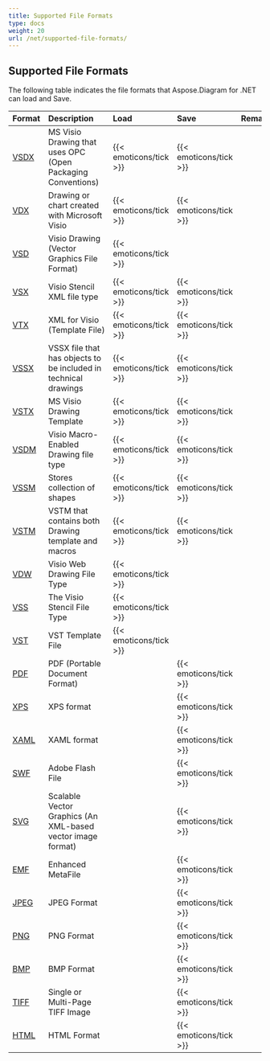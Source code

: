 ```yaml
---
title: Supported File Formats
type: docs
weight: 20
url: /net/supported-file-formats/
---
```


## **Supported File Formats**
The following table indicates the file formats that Aspose.Diagram for .NET can load and Save.

|**Format**|**Description**|**Load**|**Save**|**Remarks**|
| :- | :- | :- | :- | :- |
|[VSDX](https://wiki.fileformat.com/image/vsdx/)|MS Visio Drawing that uses OPC (Open Packaging Conventions)|{{< emoticons/tick >}}|{{< emoticons/tick >}}| |
|[VDX](https://wiki.fileformat.com/image/vdx/)  |Drawing or chart created with Microsoft Visio|{{< emoticons/tick >}}|{{< emoticons/tick >}}| |
|[VSD](https://wiki.fileformat.com/image/vsd/)|Visio Drawing (Vector Graphics File Format)|{{< emoticons/tick >}}| | |
|[VSX](https://wiki.fileformat.com/image/vsx/)|Visio Stencil XML file type|{{< emoticons/tick >}}|{{< emoticons/tick >}}| |
|[VTX](https://wiki.fileformat.com/image/vtx/) |XML for Visio (Template File)|{{< emoticons/tick >}}|{{< emoticons/tick >}}| |
|[VSSX](https://wiki.fileformat.com/image/vssx/)|VSSX file that has objects to be included in technical drawings|{{< emoticons/tick >}}|{{< emoticons/tick >}}| |
|[VSTX](https://wiki.fileformat.com/image/vstx/)|MS Visio Drawing Template|{{< emoticons/tick >}}|{{< emoticons/tick >}}| |
|[VSDM](https://wiki.fileformat.com/image/vsdm/)|Visio Macro-Enabled Drawing file type|{{< emoticons/tick >}}|{{< emoticons/tick >}}| |
|[VSSM](https://wiki.fileformat.com/image/vssm/) |Stores collection of shapes|{{< emoticons/tick >}}|{{< emoticons/tick >}}| |
|[VSTM](https://wiki.fileformat.com/image/vstm/) |VSTM that contains both Drawing template and macros|{{< emoticons/tick >}}|{{< emoticons/tick >}}| |
|[VDW](https://wiki.fileformat.com/web/vdw/)|Visio Web Drawing File Type|{{< emoticons/tick >}}| | |
|[VSS](https://wiki.fileformat.com/image/vss/)|The Visio Stencil File Type|{{< emoticons/tick >}}| | |
|[VST](https://wiki.fileformat.com/image/vst/)|VST Template File|{{< emoticons/tick >}}| | |
|[PDF](https://wiki.fileformat.com/pdf/)|PDF (Portable Document Format)| |{{< emoticons/tick >}}| |
|[XPS](https://wiki.fileformat.com/page-description-language/xps/)|XPS format| |{{< emoticons/tick >}}| |
|[XAML](https://wiki.fileformat.com/web/xaml/)|XAML format| |{{< emoticons/tick >}}| |
|[SWF](https://wiki.fileformat.com/page-description-language/swf/)|Adobe Flash File| |{{< emoticons/tick >}}| |
|[SVG](https://wiki.fileformat.com/specification/page-description-language/svg/)|Scalable Vector Graphics (An XML-based vector image format)| |{{< emoticons/tick >}}| |
|[EMF](https://wiki.fileformat.com/image/emf/)|Enhanced MetaFile| |{{< emoticons/tick >}}| |
|[JPEG](https://wiki.fileformat.com/image/jpeg/)|JPEG Format| |{{< emoticons/tick >}}| |
|[PNG](https://wiki.fileformat.com/image/png/)|PNG Format| |{{< emoticons/tick >}}| |
|[BMP](https://wiki.fileformat.com/image/bmp/)|BMP Format| |{{< emoticons/tick >}}| |
|[TIFF](https://wiki.fileformat.com/image/tiff/)|Single or Multi-Page TIFF Image| |{{< emoticons/tick >}}| |
|[HTML](https://wiki.fileformat.com/web/html/)|HTML Format| |{{< emoticons/tick >}}| |

